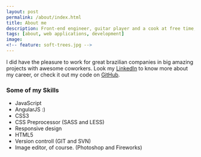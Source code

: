 ```yaml
---
layout: post
permalink: /about/index.html
title: About me
description: Front-end engineer, guitar player and a cook at free time, from Pernambuco, Brazil. A passionate for web app applications and client side development. Ready for find fast and elegant solutions.
tags: [about, web applications, development]
image:
<!-- feature: soft-trees.jpg -->
---
```


I did have the pleasure to work for great brazilian companies in big amazing projects with awesome coworkers. Look my [LinkedIn](https://www.linkedin.com/pub/nando-souza/b/9a3/557 "Fernando Souza LinkedIn profile") to know more about my career, or check it out my code on [GitHub](https://github.com/fernandosouza "Fernando Souza GitHub profile").

### Some of my Skills
* JavaScript
* AngularJS :)
* CSS3
* CSS Preprocessor (SASS and LESS)
* Responsive design
* HTML5
* Version controll (GIT and SVN)
* Image editor, of course. (Photoshop and Fireworks)